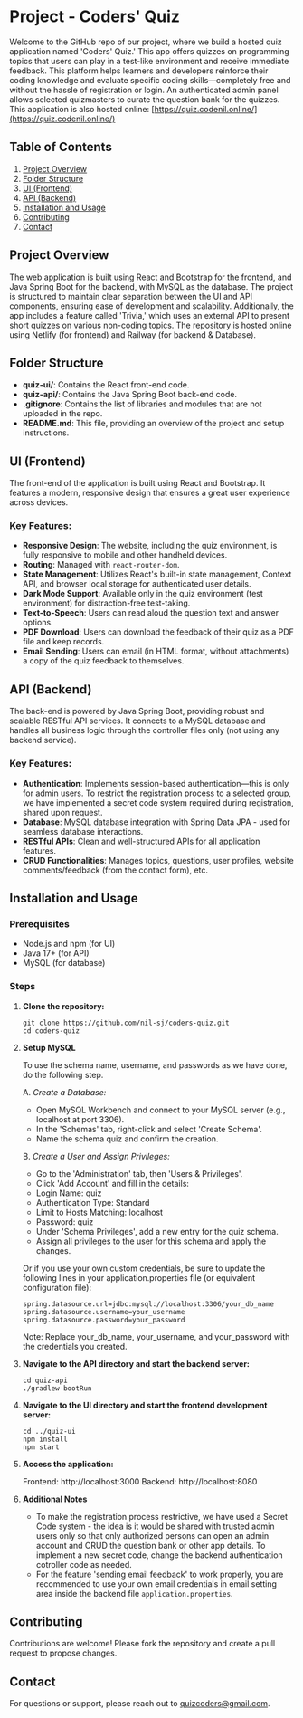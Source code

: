 # Project - Coders' Quiz

Welcome to the GitHub repo of our project, where we build a hosted quiz application named 'Coders' Quiz.' This app offers quizzes on programming topics that users can play in a test-like environment and receive immediate feedback. This platform helps learners and developers reinforce their coding knowledge and evaluate specific coding skills—completely free and without the hassle of registration or login. An authenticated admin panel allows selected quizmasters to curate the question bank for the quizzes. This application is also hosted online: [https://quiz.codenil.online/](https://quiz.codenil.online/)

## Table of Contents
1. [Project Overview](#project-overview)
2. [Folder Structure](#folder-structure)
3. [UI (Frontend)](#ui-frontend)
4. [API (Backend)](#api-backend)
5. [Installation and Usage](#installation-and-usage)
6. [Contributing](#contributing)
7. [Contact](#contact)

## Project Overview

The web application is built using React and Bootstrap for the frontend, and Java Spring Boot for the backend, with MySQL as the database. The project is structured to maintain clear separation between the UI and API components, ensuring ease of development and scalability. Additionally, the app includes a feature called 'Trivia,' which uses an external API to present short quizzes on various non-coding topics. The repository is hosted online using Netlify (for frontend) and Railway (for backend & Database).

## Folder Structure

- **quiz-ui/**: Contains the React front-end code.
- **quiz-api/**: Contains the Java Spring Boot back-end code.
- **.gitignore**: Contains the list of libraries and modules that are not uploaded in the repo.
- **README.md**: This file, providing an overview of the project and setup instructions.

## UI (Frontend)

The front-end of the application is built using React and Bootstrap. It features a modern, responsive design that ensures a great user experience across devices.

### Key Features:

- **Responsive Design**: The website, including the quiz environment, is fully responsive to mobile and other handheld devices.
- **Routing**: Managed with `react-router-dom`.
- **State Management**: Utilizes React's built-in state management, Context API, and browser local storage for authenticated user details.
- **Dark Mode Support**: Available only in the quiz environment (test environment) for distraction-free test-taking.
- **Text-to-Speech**: Users can read aloud the question text and answer options.
- **PDF Download**: Users can download the feedback of their quiz as a PDF file and keep records.
- **Email Sending**: Users can email (in HTML format, without attachments) a copy of the quiz feedback to themselves.

## API (Backend)

The back-end is powered by Java Spring Boot, providing robust and scalable RESTful API services. It connects to a MySQL database and handles all business logic through the controller files only (not using any backend service).

### Key Features:

- **Authentication**: Implements session-based authentication—this is only for admin users. To restrict the registration process to a selected group, we have implemented a secret code system required during registration, shared upon request.
- **Database**: MySQL database integration with Spring Data JPA - used for seamless database interactions.
- **RESTful APIs**: Clean and well-structured APIs for all application features.
- **CRUD Functionalities**: Manages topics, questions, user profiles, website comments/feedback (from the contact form), etc.

## Installation and Usage

### Prerequisites

- Node.js and npm (for UI)
- Java 17+ (for API)
- MySQL (for database)

### Steps

1. **Clone the repository:**

   ```
   git clone https://github.com/nil-sj/coders-quiz.git
   cd coders-quiz
   ```

2. **Setup MySQL**

    To use the schema name, username, and passwords as we have done, do the following step. 
    
    A. *Create a Database:*

    - Open MySQL Workbench and connect to your MySQL server (e.g., localhost at port 3306).
    - In the 'Schemas' tab, right-click and select 'Create Schema'.
    - Name the schema quiz and confirm the creation.
    
    B. *Create a User and Assign Privileges:*

    - Go to the 'Administration' tab, then 'Users & Privileges'.
    - Click 'Add Account' and fill in the details:
    - Login Name: quiz
    - Authentication Type: Standard
    - Limit to Hosts Matching: localhost
    - Password: quiz
    - Under 'Schema Privileges', add a new entry for the quiz schema.
    - Assign all privileges to the user for this schema and apply the changes.

    Or if you use your own custom credentials, be sure to update the following lines in your application.properties file (or equivalent configuration file): 

    ```
    spring.datasource.url=jdbc:mysql://localhost:3306/your_db_name
    spring.datasource.username=your_username
    spring.datasource.password=your_password
    ```
    Note: Replace your_db_name, your_username, and your_password with the credentials you created.

3. **Navigate to the API directory and start the backend server:**

    ```
    cd quiz-api
    ./gradlew bootRun
    ```

4. **Navigate to the UI directory and start the frontend development server:**

    ```
    cd ../quiz-ui
    npm install
    npm start
    ```

5. **Access the application:**

    Frontend: http://localhost:3000
    Backend: http://localhost:8080

6. **Additional Notes**

    - To make the registration process restrictive, we have used a Secret Code system - the idea is it would be shared with trusted admin users only so that only authorized persons can open an admin account and CRUD the question bank or other app details. To implement a new secret code, change the backend authentication cotroller code as needed.
    - For the feature 'sending email feedback' to work properly, you are recommended to use your own email credentials in email setting area inside the backend file `application.properties`.   

## Contributing

Contributions are welcome! Please fork the repository and create a pull request to propose changes.

## Contact

For questions or support, please reach out to [quizcoders@gmail.com](mailto:quizcoders@gmail.com).